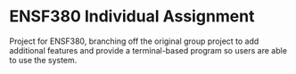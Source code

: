 # ENSF380 Individual Assignment

Project for ENSF380, branching off the original group project to add additional features and provide a terminal-based program so users are able to use the system.

